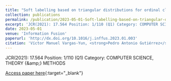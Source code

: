 ```yaml
---
title: "Soft labelling based on triangular distributions for ordinal classification"
collection: publications
permalink: /publication/2023-05-01-Soft-labelling-based-on-triangular-distributions-for-ordinal-classification
excerpt: 'JCR(2021): 17.564 Position: 1/110 (Q1) Category: COMPUTER SCIENCE, THEORY &amp; METHODS'
date: 2023-05-01
venue: 'Information Fusion'
paperurl: 'http://dx.doi.org/10.1016/j.inffus.2023.01.003'
citation: 'Víctor Manuel Vargas-Yun, <strong>Pedro Antonio Gutiérrez</strong>, Javier Barbero-Gómez, César Hervás-Martínez, &quot;Soft labelling based on triangular distributions for ordinal classification.&quot; Information Fusion, Vol. 93, 2023, pp.258-267.'
---
```

JCR(2021): 17.564 Position: 1/110 (Q1) Category: COMPUTER SCIENCE, THEORY {\&amp;} METHODS

[Access paper here](http://dx.doi.org/10.1016/j.inffus.2023.01.003){:target="_blank"}
